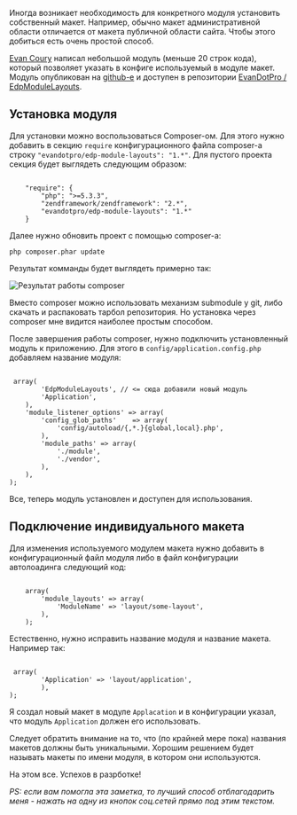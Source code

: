 Иногда возникает необходимость для конкретного модуля установить собственный макет. Например, обычно макет административной области отличается от макета публичной области сайта. Чтобы этого добиться есть очень простой способ.

[Evan Coury][1] написал небольшой модуль (меньше 20 строк кода), который позволяет указать в конфиге используемый в модуле макет. Модуль опубликован на [github-е][2] и доступен в репозитории [ EvanDotPro / EdpModuleLayouts][3].

## Установка модуля

Для установки можно воспользоваться Composer-ом. Для этого нужно добавить в секцию `require` конфигурационного файла composer-а строку `"evandotpro/edp-module-layouts": "1.*"`. Для пустого проекта секция будет выглядеть следующим образом:

<pre lang="js"><code>
    "require": {
        "php": ">=5.3.3",
        "zendframework/zendframework": "2.*",
        "evandotpro/edp-module-layouts": "1.*"
    }
</code></pre>

Далее нужно обновить проект с помощью composer-а:

<pre lang="sh" class="theme:neon font:consolas font-size:16 nums:false highlight:0 decode:true"><code>php composer.phar update</code></pre>

Результат комманды будет выглядеть примерно так:

![Результат работы composer][4]

Вместо composer можно использовать механизм submodule у git, либо скачать и распаковать тарбол репозитория. Но установка через composer мне видится наиболее простым способом.

После завершения работы composer, нужно подключить установленный модуль к приложению. Для этого в `config/application.config.php` добавляем название модуля:

<pre lang="php"><code>
<?php
return array(
    'modules' => array(
        'EdpModuleLayouts', // <= сюда добавили новый модуль
        'Application',
    ),
    'module_listener_options' => array(
        'config_glob_paths'    => array(
            'config/autoload/{,*.}{global,local}.php',
        ),
        'module_paths' => array(
            './module',
            './vendor',
        ),
    ),
);
</code></pre>

Все, теперь модуль установлен и доступен для использования.

## Подключение индивидуального макета

Для изменения используемого модулем макета нужно добавить в конфигурационный файл модуля либо в файл конфигурации автолоадинга следующий код:

<pre lang="php"><code>
    array(
        'module_layouts' => array(
            'ModuleName' => 'layout/some-layout',
        ),
    );
</code></pre>

Естественно, нужно исправить название модуля и название макета. Например так:

<pre lang="php"><code>
<?php
// config/autoload/global.php
return array(
     'module_layouts' => array(
        'Application' => 'layout/application',
        ),
);
</code></pre>

Я создал новый макет в модуле `Applacation` и в конфигурации указал, что модуль `Application` должен его использовать.

Следует обратить внимание на то, что (по крайней мере пока) названия макетов должны быть уникальными. Хорошим решением будет называть макеты по имени модуля, в котором они используются.

На этом все. Успехов в разрботке!

*PS: если вам помогла эта заметка, то лучший способ отблагодарить меня - нажать на одну из кнопок соц.сетей прямо под этим текстом.*

[1]: http://evan.pro/
[2]: https://github.com/
[3]: https://github.com/EvanDotPro/EdpModuleLayouts
[4]: /wp-content/uploads/2012/10/diffrent-module-layouts_update-project.png